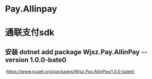 # Pay.Allinpay
# 通联支付sdk
## 安装 dotnet add package Wjsz.Pay.AllinPay --version 1.0.0-bate0
·https://www.nuget.org/packages/Wjsz.Pay.AllinPay/1.0.0-bate0·
